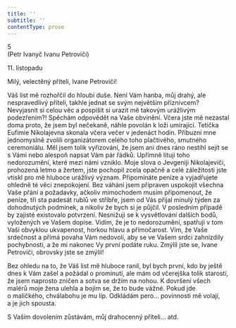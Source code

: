 ```yaml
---
title: ''
subtitle: ''
contentType: prose
---
```


5  
(Petr Ivanyč Ivanu Petroviči)

11\. listopadu

Milý, velectěný příteli, Ivane Petroviči!

Váš list mě rozhořčil do hloubi duše. Není Vám hanba, můj drahý, ale nespravedlivý příteli, takhle jednat se svým největším příznivcem? Nevyjasnit si celou věc a pospíšit si urazit mě takovým urážlivým podezřením?! Spěchám odpovědět na Vaše obvinění. Včera jste mě nezastal doma proto, že jsem byl nečekaně, náhle povolán k loži umírající. Tetička Eufimie Nikolajevna skonala včera večer v jedenáct hodin. Příbuzní mne jednomyslně zvolili organizátorem celého toho plačtivého, smutného ceremoniálu. Měl jsem tolik vyřizování, že jsem ani dnes ráno nestihl sejít se s Vámi nebo alespoň napsat Vám pár řádků. Upřímně lituji toho nedorozumění, které mezi námi vzniklo. Moje slova o Jevgeniji Nikolajeviči, prohozená letmo a žertem, jste pochopil zcela opačně a celé záležitosti jste vtiskl pro mě hluboce urážlivý význam. Připomínáte peníze a vyjadřujete ohledně té věci znepokojení. Bez váhání jsem připraven uspokojit všechna Vaše přání a požadavky, ačkoliv mimochodem musím připomenout, že peníze, tři sta padesát rublů ve stříbře, jsem od Vás přijal minulý týden za dohodnutých podmínek, a nikoliv že bych si je půjčil. V posledním případě by zajisté existovalo potvrzení. Nesnižuji se k vysvětlování dalších bodů, vyložených ve Vašem dopise. Vidím, že je to nedorozumění, spatřuji v tom Vaši obvyklou ukvapenost, horkou hlavu a přímočarost. Vím, že Vaše srdečnost a přímá povaha Vám nedovolí, aby se ve Vašem srdci zahnízdily pochybnosti, a že mi nakonec Vy první podáte ruku. Zmýlil jste se, Ivane Petroviči, obrovsky jste se zmýlil!

Bez ohledu na to, že Váš list mě hluboce ranil, byl bych první, kdo by ještě dnes k Vám zašel a požádal o prominutí, ale mám od včerejška tolik starostí, že jsem naprosto zničen a sotva se držím na nohou. K dovršení všech malérů moje žena ulehla a bojím se, že to bude vážné. Pokud jde o maličkého, chválabohu je mu líp. Odkládám pero… povinnosti mě volají, a je jich spousta.

S Vaším dovolením zůstávám, můj drahocenný příteli… atd.

